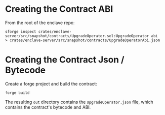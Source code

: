 # Creating the Contract ABI
From the root of the enclave repo:
```
sforge inspect crates/enclave-server/src/snapshot/contracts/UpgradeOperator.sol:UpgradeOperator abi > crates/enclave-server/src/snapshot/contracts/UpgradeOperatorAbi.json
```

# Creating the Contract Json / Bytecode
Create a forge project and build the contract:
```
forge build
```

The resulting `out` directory contains the `UpgradeOperator.json` file, which contains the contract's bytecode and ABI.